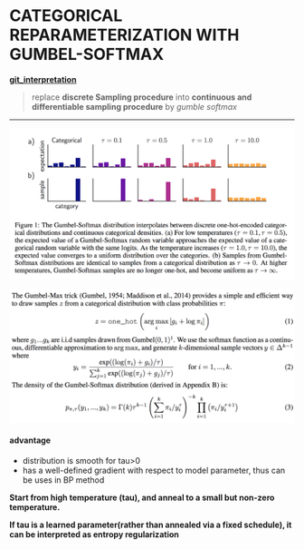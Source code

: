 # CATEGORICAL REPARAMETERIZATION WITH GUMBEL-SOFTMAX

**[git_interpretation](https://casmls.github.io/general/2017/02/01/GumbelSoftmax.html)**

> replace **discrete Sampling procedure** into **continuous and differentiable sampling procedure** by *gumble softmax*

---
![sample illustration](sample_illustration.png)

![fuction](function.png)

#### advantage
+ distribution is smooth for tau>0
+ has a well-defined gradient with respect to model parameter, thus can be uses in BP method

**Start from high temperature (tau), and anneal to a small but non-zero temperature.**

**If tau is a learned parameter(rather than annealed via a fixed schedule), it can be interpreted as entropy regularization**